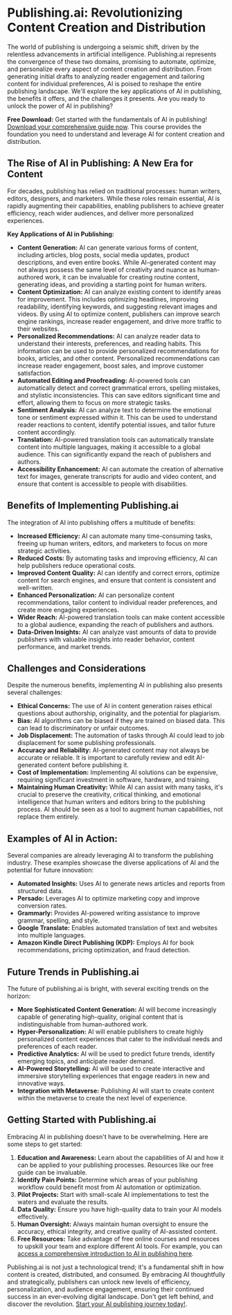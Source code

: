 # Publishing.ai: Revolutionizing Content Creation and Distribution

The world of publishing is undergoing a seismic shift, driven by the relentless advancements in artificial intelligence. Publishing.ai represents the convergence of these two domains, promising to automate, optimize, and personalize every aspect of content creation and distribution. From generating initial drafts to analyzing reader engagement and tailoring content for individual preferences, AI is poised to reshape the entire publishing landscape. We'll explore the key applications of AI in publishing, the benefits it offers, and the challenges it presents. Are you ready to unlock the power of AI in publishing?

**Free Download:** Get started with the fundamentals of AI in publishing! [Download your comprehensive guide now](https://udemywork.com/publishing-ai). This course provides the foundation you need to understand and leverage AI for content creation and distribution.

## The Rise of AI in Publishing: A New Era for Content

For decades, publishing has relied on traditional processes: human writers, editors, designers, and marketers. While these roles remain essential, AI is rapidly augmenting their capabilities, enabling publishers to achieve greater efficiency, reach wider audiences, and deliver more personalized experiences.

**Key Applications of AI in Publishing:**

*   **Content Generation:** AI can generate various forms of content, including articles, blog posts, social media updates, product descriptions, and even entire books. While AI-generated content may not always possess the same level of creativity and nuance as human-authored work, it can be invaluable for creating routine content, generating ideas, and providing a starting point for human writers.
*   **Content Optimization:** AI can analyze existing content to identify areas for improvement. This includes optimizing headlines, improving readability, identifying keywords, and suggesting relevant images and videos. By using AI to optimize content, publishers can improve search engine rankings, increase reader engagement, and drive more traffic to their websites.
*   **Personalized Recommendations:** AI can analyze reader data to understand their interests, preferences, and reading habits. This information can be used to provide personalized recommendations for books, articles, and other content. Personalized recommendations can increase reader engagement, boost sales, and improve customer satisfaction.
*   **Automated Editing and Proofreading:** AI-powered tools can automatically detect and correct grammatical errors, spelling mistakes, and stylistic inconsistencies. This can save editors significant time and effort, allowing them to focus on more strategic tasks.
*   **Sentiment Analysis:** AI can analyze text to determine the emotional tone or sentiment expressed within it. This can be used to understand reader reactions to content, identify potential issues, and tailor future content accordingly.
*   **Translation:** AI-powered translation tools can automatically translate content into multiple languages, making it accessible to a global audience. This can significantly expand the reach of publishers and authors.
*   **Accessibility Enhancement:** AI can automate the creation of alternative text for images, generate transcripts for audio and video content, and ensure that content is accessible to people with disabilities.

## Benefits of Implementing Publishing.ai

The integration of AI into publishing offers a multitude of benefits:

*   **Increased Efficiency:** AI can automate many time-consuming tasks, freeing up human writers, editors, and marketers to focus on more strategic activities.
*   **Reduced Costs:** By automating tasks and improving efficiency, AI can help publishers reduce operational costs.
*   **Improved Content Quality:** AI can identify and correct errors, optimize content for search engines, and ensure that content is consistent and well-written.
*   **Enhanced Personalization:** AI can personalize content recommendations, tailor content to individual reader preferences, and create more engaging experiences.
*   **Wider Reach:** AI-powered translation tools can make content accessible to a global audience, expanding the reach of publishers and authors.
*   **Data-Driven Insights:** AI can analyze vast amounts of data to provide publishers with valuable insights into reader behavior, content performance, and market trends.

## Challenges and Considerations

Despite the numerous benefits, implementing AI in publishing also presents several challenges:

*   **Ethical Concerns:** The use of AI in content generation raises ethical questions about authorship, originality, and the potential for plagiarism.
*   **Bias:** AI algorithms can be biased if they are trained on biased data. This can lead to discriminatory or unfair outcomes.
*   **Job Displacement:** The automation of tasks through AI could lead to job displacement for some publishing professionals.
*   **Accuracy and Reliability:** AI-generated content may not always be accurate or reliable. It is important to carefully review and edit AI-generated content before publishing it.
*   **Cost of Implementation:** Implementing AI solutions can be expensive, requiring significant investment in software, hardware, and training.
*   **Maintaining Human Creativity:** While AI can assist with many tasks, it's crucial to preserve the creativity, critical thinking, and emotional intelligence that human writers and editors bring to the publishing process. AI should be seen as a tool to augment human capabilities, not replace them entirely.

## Examples of AI in Action:

Several companies are already leveraging AI to transform the publishing industry. These examples showcase the diverse applications of AI and the potential for future innovation:

*   **Automated Insights:** Uses AI to generate news articles and reports from structured data.
*   **Persado:** Leverages AI to optimize marketing copy and improve conversion rates.
*   **Grammarly:** Provides AI-powered writing assistance to improve grammar, spelling, and style.
*   **Google Translate:** Enables automated translation of text and websites into multiple languages.
*   **Amazon Kindle Direct Publishing (KDP):** Employs AI for book recommendations, pricing optimization, and fraud detection.

## Future Trends in Publishing.ai

The future of publishing.ai is bright, with several exciting trends on the horizon:

*   **More Sophisticated Content Generation:** AI will become increasingly capable of generating high-quality, original content that is indistinguishable from human-authored work.
*   **Hyper-Personalization:** AI will enable publishers to create highly personalized content experiences that cater to the individual needs and preferences of each reader.
*   **Predictive Analytics:** AI will be used to predict future trends, identify emerging topics, and anticipate reader demand.
*   **AI-Powered Storytelling:** AI will be used to create interactive and immersive storytelling experiences that engage readers in new and innovative ways.
*   **Integration with Metaverse:** Publishing AI will start to create content within the metaverse to create the next level of experience.

## Getting Started with Publishing.ai

Embracing AI in publishing doesn't have to be overwhelming. Here are some steps to get started:

1.  **Education and Awareness:** Learn about the capabilities of AI and how it can be applied to your publishing processes. Resources like our free guide can be invaluable.
2.  **Identify Pain Points:** Determine which areas of your publishing workflow could benefit most from AI automation or optimization.
3.  **Pilot Projects:** Start with small-scale AI implementations to test the waters and evaluate the results.
4.  **Data Quality:** Ensure you have high-quality data to train your AI models effectively.
5.  **Human Oversight:** Always maintain human oversight to ensure the accuracy, ethical integrity, and creative quality of AI-assisted content.
6. **Free Resources:** Take advantage of free online courses and resources to upskill your team and explore different AI tools. For example, you can [access a comprehensive introduction to AI in publishing here](https://udemywork.com/publishing-ai).

Publishing.ai is not just a technological trend; it's a fundamental shift in how content is created, distributed, and consumed. By embracing AI thoughtfully and strategically, publishers can unlock new levels of efficiency, personalization, and audience engagement, ensuring their continued success in an ever-evolving digital landscape. Don't get left behind, and discover the revolution. [Start your AI publishing journey today!](https://udemywork.com/publishing-ai).
